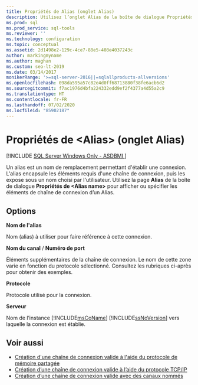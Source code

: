 ```yaml
---
title: Propriétés de Alias (onglet Alias)
description: Utilisez l’onglet Alias de la boîte de dialogue Propriétés pour configurer un alias afin de pouvoir utiliser un autre nom lors de la connexion à une instance de SQL Server.
ms.prod: sql
ms.prod_service: sql-tools
ms.reviewer: ''
ms.technology: configuration
ms.topic: conceptual
ms.assetid: 2d1498e2-129c-4ce7-88e5-408e4037243c
author: markingmyname
ms.author: maghan
ms.custom: seo-lt-2019
ms.date: 03/14/2017
monikerRange: '>=sql-server-2016||=sqlallproducts-allversions'
ms.openlocfilehash: 098da595a57c82e4d0ff68713880f38fe6acb6d2
ms.sourcegitcommit: f7ac1976d4bfa224332edd9ef2f4377a4d55a2c9
ms.translationtype: HT
ms.contentlocale: fr-FR
ms.lasthandoff: 07/02/2020
ms.locfileid: "85902187"
---
```

# <a name="ltaliasgt-properties-alias-tab"></a>Propriétés de &lt;Alias&gt; (onglet Alias)

[!INCLUDE [SQL Server Windows Only - ASDBMI ](../../includes/applies-to-version/sql-windows-only-asdbmi.md)]

Un alias est un nom de remplacement permettant d'établir une connexion. L'alias encapsule les éléments requis d'une chaîne de connexion, puis les expose sous un nom choisi par l'utilisateur. Utilisez la page **Alias** de la boîte de dialogue **Propriétés de \<**Alias name**>** pour afficher ou spécifier les éléments de chaîne de connexion d’un Alias.

## <a name="options"></a>Options

**Nom de l'alias**

Nom (alias) à utiliser pour faire référence à cette connexion.  

**Nom du canal** / **Numéro de port**  

Éléments supplémentaires de la chaîne de connexion. Le nom de cette zone varie en fonction du protocole sélectionné. Consultez les rubriques ci-après pour obtenir des exemples.  

**Protocole**

Protocole utilisé pour la connexion.

**Serveur**

Nom de l’instance [!INCLUDE[msCoName](../../includes/msconame-md.md)] [!INCLUDE[ssNoVersion](../../includes/ssnoversion-md.md)] vers laquelle la connexion est établie.  

## <a name="see-also"></a>Voir aussi

- [Création d'une chaîne de connexion valide à l'aide du protocole de mémoire partagée](../../tools/configuration-manager/creating-a-valid-connection-string-using-shared-memory-protocol.md)
- [Création d’une chaîne de connexion valide à l’aide du protocole TCP/IP](../../tools/configuration-manager/creating-a-valid-connection-string-using-tcp-ip.md)
- [Création d’une chaîne de connexion valide avec des canaux nommés](https://msdn.microsoft.com/library/90930ff2-143b-4651-8ae3-297103600e4f)